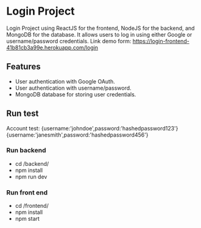 # Login Project

Login Project using ReactJS for the frontend, NodeJS for the backend, and MongoDB for the database. It allows users to log in using either Google or username/password credentials.
Link demo form: https://login-frontend-41b81cb3a99e.herokuapp.com/login

## Features

- User authentication with Google OAuth.
- User authentication with username/password.
- MongoDB database for storing user credentials.

## Run test 
   Account test:
   {username:'johndoe',password:'hashedpassword123'}
   {username:'janesmith',password:'hashedpassword456'}
    
   ### Run backend
   - cd /backend/
   - npm install
   - npm run dev

   ### Run front end
   - cd /frontend/
   - npm install
   - npm start




